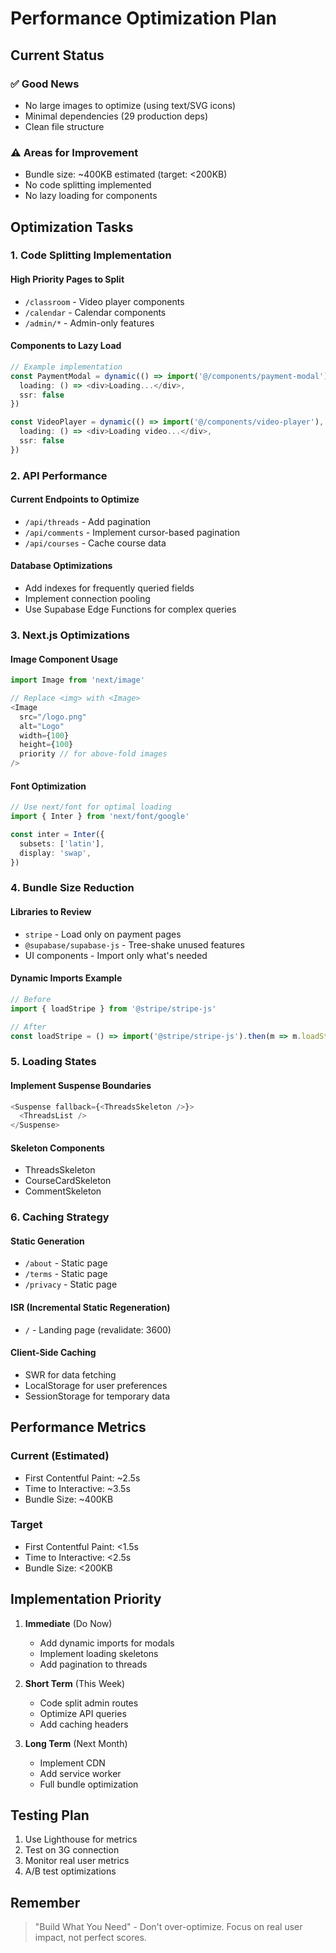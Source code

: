 # Performance Optimization Plan

## Current Status

### ✅ Good News
- No large images to optimize (using text/SVG icons)
- Minimal dependencies (29 production deps)
- Clean file structure

### ⚠️ Areas for Improvement
- Bundle size: ~400KB estimated (target: <200KB)
- No code splitting implemented
- No lazy loading for components

## Optimization Tasks

### 1. Code Splitting Implementation

#### High Priority Pages to Split
- `/classroom` - Video player components
- `/calendar` - Calendar components  
- `/admin/*` - Admin-only features

#### Components to Lazy Load
```typescript
// Example implementation
const PaymentModal = dynamic(() => import('@/components/payment-modal'), {
  loading: () => <div>Loading...</div>,
  ssr: false
})

const VideoPlayer = dynamic(() => import('@/components/video-player'), {
  loading: () => <div>Loading video...</div>,
  ssr: false
})
```

### 2. API Performance

#### Current Endpoints to Optimize
- `/api/threads` - Add pagination
- `/api/comments` - Implement cursor-based pagination
- `/api/courses` - Cache course data

#### Database Optimizations
- Add indexes for frequently queried fields
- Implement connection pooling
- Use Supabase Edge Functions for complex queries

### 3. Next.js Optimizations

#### Image Component Usage
```typescript
import Image from 'next/image'

// Replace <img> with <Image>
<Image
  src="/logo.png"
  alt="Logo"
  width={100}
  height={100}
  priority // for above-fold images
/>
```

#### Font Optimization
```typescript
// Use next/font for optimal loading
import { Inter } from 'next/font/google'

const inter = Inter({ 
  subsets: ['latin'],
  display: 'swap',
})
```

### 4. Bundle Size Reduction

#### Libraries to Review
- `stripe` - Load only on payment pages
- `@supabase/supabase-js` - Tree-shake unused features
- UI components - Import only what's needed

#### Dynamic Imports Example
```typescript
// Before
import { loadStripe } from '@stripe/stripe-js'

// After
const loadStripe = () => import('@stripe/stripe-js').then(m => m.loadStripe)
```

### 5. Loading States

#### Implement Suspense Boundaries
```typescript
<Suspense fallback={<ThreadsSkeleton />}>
  <ThreadsList />
</Suspense>
```

#### Skeleton Components
- ThreadsSkeleton
- CourseCardSkeleton
- CommentSkeleton

### 6. Caching Strategy

#### Static Generation
- `/about` - Static page
- `/terms` - Static page
- `/privacy` - Static page

#### ISR (Incremental Static Regeneration)
- `/` - Landing page (revalidate: 3600)

#### Client-Side Caching
- SWR for data fetching
- LocalStorage for user preferences
- SessionStorage for temporary data

## Performance Metrics

### Current (Estimated)
- First Contentful Paint: ~2.5s
- Time to Interactive: ~3.5s
- Bundle Size: ~400KB

### Target
- First Contentful Paint: <1.5s
- Time to Interactive: <2.5s
- Bundle Size: <200KB

## Implementation Priority

1. **Immediate** (Do Now)
   - Add dynamic imports for modals
   - Implement loading skeletons
   - Add pagination to threads

2. **Short Term** (This Week)
   - Code split admin routes
   - Optimize API queries
   - Add caching headers

3. **Long Term** (Next Month)
   - Implement CDN
   - Add service worker
   - Full bundle optimization

## Testing Plan

1. Use Lighthouse for metrics
2. Test on 3G connection
3. Monitor real user metrics
4. A/B test optimizations

## Remember

> "Build What You Need" - Don't over-optimize. Focus on real user impact, not perfect scores.